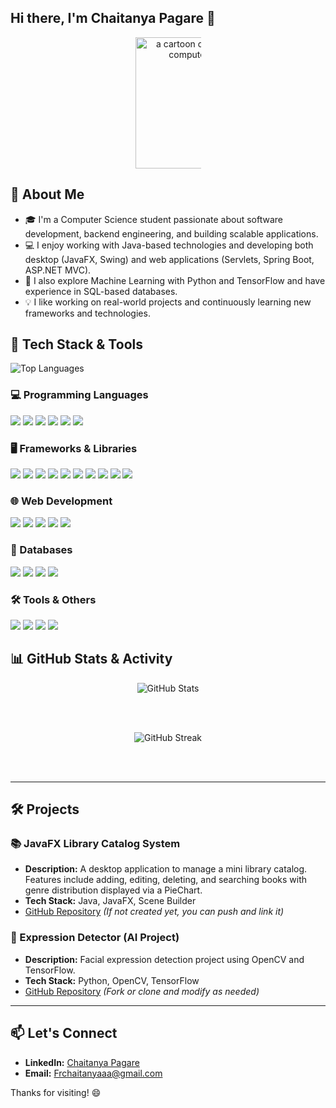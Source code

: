 
## Hi there, I'm Chaitanya Pagare 👋

<p align="center">
<img src="https://media1.tenor.com/m/10Zdx_RXqgcAAAAC/programming-crazy.gif" width="300" height="210" alt="a cartoon of a man sitting in front of a computer with a fist in the air" fetchpriority="high" style="max-width: 105px;">
</p>

## 🚀 About Me

- 🎓 I'm a Computer Science student passionate about software development, backend engineering, and building scalable applications.
- 💻 I enjoy working with Java-based technologies and developing both desktop (JavaFX, Swing) and web applications (Servlets, Spring Boot, ASP.NET MVC).
- 🧠 I also explore Machine Learning with Python and TensorFlow and have experience in SQL-based databases.
- 💡 I like working on real-world projects and continuously learning new frameworks and technologies.


## 🚀 Tech Stack & Tools
<div>
  <picture>
  <source media="(prefers-color-scheme: dark)" srcset="https://github-readme-stats.vercel.app/api/top-langs/?username=frchaitanyaaa&layout=compact&theme=radical" />
  <source media="(prefers-color-scheme: light)" srcset="https://github-readme-stats.vercel.app/api/top-langs/?username=frchaitanyaaa&layout=compact&theme=default" />
  <img alt="Top Languages" src="https://github-readme-stats.vercel.app/api/top-langs/?username=frchaitanyaaa&layout=compact" />
</picture>
</div>

### 💻 Programming Languages
<p>
  <img src="https://img.shields.io/badge/Java-%23ED8B00.svg?style=for-the-badge&logo=openjdk&logoColor=white" />
  <img src="https://img.shields.io/badge/Python-%233776AB.svg?style=for-the-badge&logo=python&logoColor=white" />
  <img src="https://img.shields.io/badge/C-%2300599C.svg?style=for-the-badge&logo=c&logoColor=white" />
  <img src="https://img.shields.io/badge/C%2B%2B-%2300599C.svg?style=for-the-badge&logo=c%2B%2B&logoColor=white" />
  <img src="https://img.shields.io/badge/C%23-%23239120.svg?style=for-the-badge&logo=c-sharp&logoColor=white" />
  <img src="https://img.shields.io/badge/Kotlin-%230095D5.svg?style=for-the-badge&logo=kotlin&logoColor=white" />
</p>

### 🖥️ Frameworks & Libraries
<p>
  <img src="https://img.shields.io/badge/JavaFX-%23007396.svg?style=for-the-badge&logo=java&logoColor=white" />
  <img src="https://img.shields.io/badge/Swing-%23ED8B00.svg?style=for-the-badge&logo=java&logoColor=white" />
  <img src="https://img.shields.io/badge/Spring%20Boot-%236DB33F.svg?style=for-the-badge&logo=springboot&logoColor=white" />
  <img src="https://img.shields.io/badge/Servlet-%23007396.svg?style=for-the-badge&logo=java&logoColor=white" />
  <img src="https://img.shields.io/badge/ASP.NET%20MVC-%23007396.svg?style=for-the-badge&logo=dotnet&logoColor=white" />
  <img src="https://img.shields.io/badge/.NET-%235C2D91.svg?style=for-the-badge&logo=dotnet&logoColor=white" />
  <img src="https://img.shields.io/badge/VB.NET-%23007396.svg?style=for-the-badge&logo=dotnet&logoColor=white" />
  <img src="https://img.shields.io/badge/TensorFlow-%23FF6F00.svg?style=for-the-badge&logo=tensorflow&logoColor=white" />
  <img src="https://img.shields.io/badge/React-%2361DAFB.svg?style=for-the-badge&logo=react&logoColor=black" />
  <img src="https://img.shields.io/badge/MERN-%23323330.svg?style=for-the-badge&logo=react&logoColor=white" />
</p>

### 🌐 Web Development
<p>
  <img src="https://img.shields.io/badge/HTML5-%23E34F26.svg?style=for-the-badge&logo=html5&logoColor=white" />
  <img src="https://img.shields.io/badge/CSS3-%231572B6.svg?style=for-the-badge&logo=css3&logoColor=white" />
  <img src="https://img.shields.io/badge/JavaScript-%23F7DF1E.svg?style=for-the-badge&logo=javascript&logoColor=black" />
  <img src="https://img.shields.io/badge/Node.js-%23339933.svg?style=for-the-badge&logo=nodedotjs&logoColor=white" />
  <img src="https://img.shields.io/badge/Express.js-%23000000.svg?style=for-the-badge&logo=express&logoColor=white" />
</p>

### 💾 Databases
<p>
  <img src="https://img.shields.io/badge/MySQL-%234479A1.svg?style=for-the-badge&logo=mysql&logoColor=white" />
  <img src="https://img.shields.io/badge/SQLite-%23003B57.svg?style=for-the-badge&logo=sqlite&logoColor=white" />
  <img src="https://img.shields.io/badge/MongoDB-%2347A248.svg?style=for-the-badge&logo=mongodb&logoColor=white" />
  <img src="https://img.shields.io/badge/PL%2FSQL-%23F00000.svg?style=for-the-badge&logo=oracle&logoColor=white" />
</p>

### 🛠️ Tools & Others
<p>
  <img src="https://img.shields.io/badge/Git-%23F05033.svg?style=for-the-badge&logo=git&logoColor=white" />
  <img src="https://img.shields.io/badge/GitHub-%23181717.svg?style=for-the-badge&logo=github&logoColor=white" />
  <img src="https://img.shields.io/badge/VS%20Code-%23007ACC.svg?style=for-the-badge&logo=visualstudiocode&logoColor=white" />
  <img src="https://img.shields.io/badge/Postman-%23FF6C37.svg?style=for-the-badge&logo=postman&logoColor=white" />
</p>

## 📊 GitHub Stats & Activity

<div align="center">

<picture>
  <source media="(prefers-color-scheme: dark)" srcset="https://github-readme-stats.vercel.app/api?username=frchaitanyaaa&show_icons=true&theme=radical&include_all_commits=true&count_private=true" />
  <source media="(prefers-color-scheme: light)" srcset="https://github-readme-stats.vercel.app/api?username=frchaitanyaaa&show_icons=true&theme=default&include_all_commits=true&count_private=true" />
  <img alt="GitHub Stats" src="https://github-readme-stats.vercel.app/api?username=frchaitanyaaa&show_icons=true&include_all_commits=true&count_private=true" />
</picture>

<br/><br/>

<picture>
  <source media="(prefers-color-scheme: dark)" srcset="https://streak-stats.demolab.com?user=frchaitanyaaa&theme=radical" />
  <source media="(prefers-color-scheme: light)" srcset="https://streak-stats.demolab.com?user=frchaitanyaaa&theme=default" />
  <img alt="GitHub Streak" src="https://streak-stats.demolab.com?user=frchaitanyaaa" />
</picture>

<br/><br/>


</div>


---

## 🛠️ Projects

### 📚 JavaFX Library Catalog System
- **Description:** A desktop application to manage a mini library catalog. Features include adding, editing, deleting, and searching books with genre distribution displayed via a PieChart.
- **Tech Stack:** Java, JavaFX, Scene Builder
- [GitHub Repository](https://github.com/Frchaitanya/Library-Catalog-System) *(If not created yet, you can push and link it)*

### 🤖 Expression Detector (AI Project)
- **Description:** Facial expression detection project using OpenCV and TensorFlow.
- **Tech Stack:** Python, OpenCV, TensorFlow
- [GitHub Repository](https://github.com/Frchaitanya/Expression-Detector) *(Fork or clone and modify as needed)*

---

## 📫 Let's Connect
- **LinkedIn:** [Chaitanya Pagare](https://www.linkedin.com/in/chaitanya-pagare/)
- **Email:** [Frchaitanyaaa@gmail.com](mailto:Frchaitanyaaa@gmail.com)

Thanks for visiting! 😄

<!---
Frchaitanya/Frchaitanya is a ✨ special ✨ repository because its `README.md` appears on your GitHub profile.
--->

